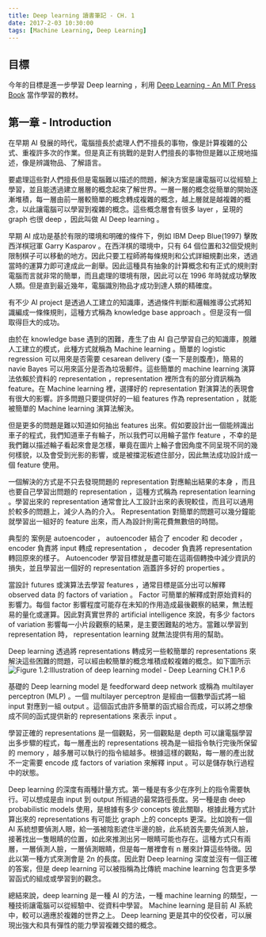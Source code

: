 ```yaml
---
title: Deep learning 讀書筆記 - CH. 1
date: 2017-2-03 10:30:00
tags: [Machine Learning, Deep Learning]
---
```


## 目標

今年的目標是進一步學習 Deep learning ，利用 [Deep Learning - An MIT Press Book](http://www.deeplearningbook.org/) 當作學習的教材。

## 第一章 - Introduction
在早期 AI 發展的時代，電腦擅長於處理人們不擅長的事物，像是計算複雜的公式、重複許多次的作業。但是真正有挑戰的是對人們擅長的事物但是難以正規地描述，像是辨識物品、了解語言。

要處理這些對人們擅長但是電腦難以描述的問題，解決方案是讓電腦可以從經驗上學習，並且能透過建立層層的概念起來了解世界。一層一層的概念從簡單的開始逐漸堆積，每一層由前一層較簡單的概念轉成複雜的概念，越上層就是越複雜的概念，以此讓電腦可以學習到複雜的概念。這些概念層會有很多 layer ，呈現的 graph 也很 deep ，因此叫做 AI Deep learning 。

早期 AI 成功是基於有限的環境和明確的條件下，例如 IBM Deep Blue(1997) 擊敗西洋棋冠軍 Garry Kasparov 。在西洋棋的環境中，只有 64 個位置和32個受規則限制棋子可以移動的地方。因此只要工程師將每條規則和公式詳細規劃出來，透過當時的運算力即可達成此一創舉。因此這種具有抽象的計算概念和有正式的規則對電腦而言就非常的簡單，而且處理的環境有限，因此可以在 1996 年時就成功擊敗人類。但是直到最近幾年，電腦識別物品才成功到達人類的精確度。

有不少 AI project 是透過人工建立的知識庫，透過條件判斷和邏輯推導公式將知識編成一條條規則，這種方式稱為 knowledge base approach 。但是沒有一個取得巨大的成功。

由於在 knowledge base 遇到的困難，產生了由 AI 自己學習自己的知識庫，脫離人工建立的模式，此種方式就稱為 Machine learning 。簡單的 logistic regression 可以用來是否需要 cesarean delivery (查一下是剖腹產)，簡易的 navie Bayes 可以用來區分是否為垃圾郵件。這些簡單的 machine learning 演算法依賴於資料的 representation ，representation 裡所含有的部分資訊稱為 feature。在 Machine learning 裡，選擇好的 representation 對演算法的表現會有很大的影響。許多問題只要提供好的一組 features 作為 representation ，就能被簡單的 Machine learning 演算法解決。

但是更多的問題是難以知道如何抽出 features 出來。假如要設計出一個能辨識出車子的程式，我們知道車子有輪子，所以我們可以用輪子當作 feature ，不幸的是我們難以描述輪子看起來會是怎樣，畢竟在圖片上輪子會因角度不同呈現不同的幾何樣貌，以及會受到光影的影響，或是被擋泥板遮住部分，因此無法成功設計成一個 feature 使用。

一個解決的方式是不只去發現問題的 representation 對應輸出結果的本身 ，而且也要自己學習出問題的 representation ，這種方式稱為 representation learning 。學習出來的 representation 通常會比人工設計出來的表現較佳，而且可以通用於較多的問題上，減少人為的介入。 Representation 對簡單的問題可以幾分鐘能就學習出一組好的 feature 出來，而人為設計則需花費無數倍的時間。

典型的  案例是 autoencoder ， autoencoder 結合了 encoder 和 decoder ， encoder 負責將 input 轉成 representation ， decoder 負責將 representation 轉回原來的樣子。 Autoencoder 學習目標就是盡可能在這兩個轉換中減少資訊的損失，並且學習出一個好的 representation 涵蓋許多好的 properties 。

當設計 futures 或演算法去學習 features ，通常目標是區分出可以解釋 observed data 的 factors of variation 。 Factor 可簡單的解釋成對原始資料的影響力。每個 factor 影響程度可能存在未知的作用造成最後觀察的結果，無法輕易的量化或運算。因此對真實世界的 artificial intelligence 來說，有多少 factors of variation 影響每一小片段觀察的結果，是主要困難點的地方。當難以學習到 representation 時， representation learning 就無法提供有用的幫助。

Deep learning 透過將 representations 轉成另一些較簡單的 representations 來解決這些困難的問題，可以經由較簡單的概念堆積成較複雜的概念。如下圖所示
![Figure 1.2:Illustration of deep learning model - Deep Learning CH.1 P.6](http://i.imgur.com/W18bldS.png)

基礎的 Deep learning model 是 feedforward deep network 或稱為 multilayer perceptron (MLP) 。一個 multilayer perceptron 是經由一個數學函式將一組 input 對應到一組 output 。這個函式由許多簡單的函式組合而成，可以將之想像成不同的函式提供新的 representations 來表示 input 。

學習正確的 representations 是一個觀點，另一個觀點是 depth 可以讓電腦學習出多步驟的程式，每一層產出的 representations 視為是一組指令執行完後所保留的 memory ，越多層可以執行的指令組越多。根據這樣的觀點，每一層的產出就不一定需要 encode 成 factors of variation 來解釋 input 。可以是儲存執行過程中的狀態。

Deep learning 的深度有兩種計量方式。第一種是有多少在序列上的指令需要執行。可以想成是由 input 到 output 所經過的最常路徑長度。另一種是由 deep probabilistic models 使用，是根據有多少 concepts 彼此關聯，根據此種方式計算出來的 representations 有可能比 graph 上的 concepts 更深。比如說有一個 AI 系統想要偵測人眼，給一張被陰影遮住半邊的臉，此系統首先要先偵測人臉，接著找出一隻眼睛的位置，如此來推測出另一眼睛可能也存在。這種方式只有兩層，一層偵測人臉，一層偵測眼睛，但是每一層裡會有 n 層來計算這些特徵。因此以第一種方式來測會是 2n 的長度。因此對 Deep learning 深度並沒有一個正確的答案，但是 deep learning 可以被指稱為比傳統 machine learning 包含更多學習函式的組成或學習到的觀念。

總結來說，deep learning 是一種 AI 的方法，一種 machine learning 的類型，一種技術讓電腦可以從經驗中、從資料中學習。 Machine learning 是目前 AI 系統中，較可以適應於複雜的世界之上。 Deep learning 更是其中的佼佼者，可以展現出強大和具有彈性的能力學習複雜交錯的概念。
